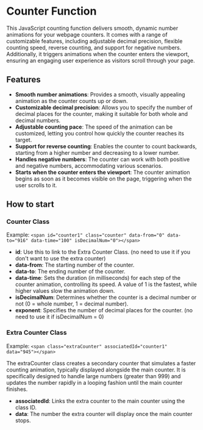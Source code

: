 # Counter Function

This JavaScript counting function delivers smooth, dynamic number animations for your webpage counters. It comes with a range of customizable features, including adjustable decimal precision, flexible counting speed, reverse counting, and support for negative numbers. Additionally, it triggers animations when the counter enters the viewport, ensuring an engaging user experience as visitors scroll through your page.

## Features

- **Smooth number animations**: Provides a smooth, visually appealing animation as the counter counts up or down.
- **Customizable decimal precision**: Allows you to specify the number of decimal places for the counter, making it suitable for both whole and decimal numbers.
- **Adjustable counting pace**: The speed of the animation can be customized, letting you control how quickly the counter reaches its target.
- **Support for reverse counting**: Enables the counter to count backwards, starting from a higher number and decreasing to a lower number.
- **Handles negative numbers**: The counter can work with both positive and negative numbers, accommodating various scenarios.
- **Starts when the counter enters the viewport**: The counter animation begins as soon as it becomes visible on the page, triggering when the user scrolls to it.

## How to start

### Counter Class

Example: ```<span id="counter1" class="counter" data-from="0" data-to="916" data-time="100" isDecimalNum="0"></span>```

- **id**: Use this to link to the Extra Counter Class. (no need to use it if you don't want to use the extra counter)
- **data-from**: The starting number of the counter.
- **data-to**: The ending number of the counter.
- **data-time**: Sets the duration (in milliseconds) for each step of the counter animation, controlling its speed. A value of 1 is the fastest, while higher values slow the animation down.
- **isDecimalNum**: Determines whether the counter is a decimal number or not (0 = whole number, 1 = decimal number).
- **exponent**: Specifies the number of decimal places for the counter. (no need to use it if isDecimalNum = 0)

### Extra Counter Class

Example: ```<span class="extraCounter" associatedId="counter1" data="945"></span>```

The extraCounter class creates a secondary counter that simulates a faster counting animation, typically displayed alongside the main counter. It is specifically designed to handle large numbers (greater than 999) and updates the number rapidly in a looping fashion until the main counter finishes.

- **associatedId**: Links the extra counter to the main counter using the class ID.
- **data**: The number the extra counter will display once the main counter stops.
